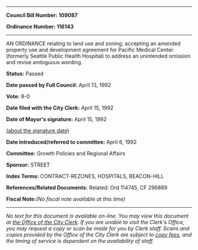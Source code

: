 

********

**Council Bill Number: 109087**
   
**Ordinance Number: 116143**
********

 AN ORDINANCE relating to land use and zoning; accepting an amended property use and development agreement for Pacific Medical Center (formerly Seattle Public Health Hospital) to address an unintended omission and revise ambiguous wording.

**Status:** Passed
   
**Date passed by Full Council:** April 13, 1992
   
**Vote:** 8-0
   
**Date filed with the City Clerk:** April 15, 1992
   
**Date of Mayor's signature:** April 15, 1992
   
[(about the signature date)](/~public/approvaldate.htm)
   
   
   
**Date introduced/referred to committee:** April 6, 1992
   
**Committee:** Growth Policies and Regional Affairs
   
**Sponsor:** STREET
   
   
**Index Terms:** CONTRACT-REZONES, HOSPITALS, BEACON-HILL

**References/Related Documents:** Related: Ord 114745, CF 296889

**Fiscal Note:**_(No fiscal note available at this time)_
********

_No text for this document is available on-line. You may view this document at [the Office of the City Clerk](http://www.seattle.gov/leg/clerk/contactUs.htm). If you are unable to visit the Clerk's Office, you may request a copy or scan be made for you by Clerk staff. Scans and copies provided by the Office of the City Clerk are subject to [copy fees](http://clerk.seattle.gov/~public/clerkfees.htm), and the timing of service is dependent on the availability of staff._

